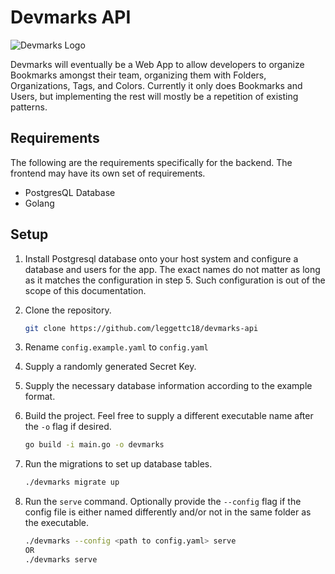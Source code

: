 # Devmarks API

![Devmarks Logo](https://raw.githubusercontent.com/leggettc18/devmarks-frontend-web/main/src/assets/logo.svg)

Devmarks will eventually be a Web App to allow developers to organize
Bookmarks amongst their team, organizing them with Folders, Organizations,
Tags, and Colors. Currently it only does Bookmarks and Users, but implementing
the rest will mostly be a repetition of existing patterns.

## Requirements

The following are the requirements specifically for the backend. The frontend
may have its own set of requirements.

- PostgresQL Database
- Golang

## Setup

1. Install Postgresql database onto your host system and configure a database
and users for the app. The exact names do not matter as long as it matches
the configuration in step 5. Such configuration is out of the scope
of this documentation.
2. Clone the repository.

    ```bash
    git clone https://github.com/leggettc18/devmarks-api
    ```

3. Rename `config.example.yaml` to `config.yaml`
4. Supply a randomly generated Secret Key.
5. Supply the necessary database information according to the example format.
6. Build the project. Feel free to supply a different executable name after the
`-o` flag if desired.

    ```bash
    go build -i main.go -o devmarks
    ```

7. Run the migrations to set up database tables.

    ```bash
    ./devmarks migrate up
    ```

8. Run the `serve` command. Optionally provide the `--config` flag if the
config file is either named differently and/or not in the same folder as the
executable.

    ```bash
    ./devmarks --config <path to config.yaml> serve
    OR
    ./devmarks serve
    ```